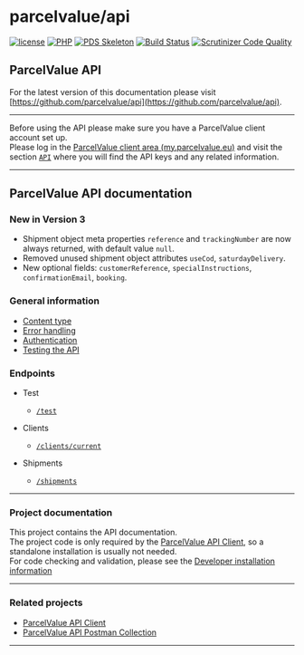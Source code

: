 # parcelvalue/api

[![license](https://img.shields.io/github/license/parcelvalue/api.svg)](https://github.com/parcelvalue/api)
[![PHP](https://img.shields.io/packagist/php-v/parcelvalue/api.svg)](https://www.php.net)
[![PDS Skeleton](https://img.shields.io/badge/pds-skeleton-blue.svg)](https://github.com/php-pds/skeleton)
[![Build Status](https://travis-ci.org/parcelvalue/api.svg)](https://travis-ci.org/parcelvalue/api)
[![Scrutinizer Code Quality](https://scrutinizer-ci.com/g/parcelvalue/api/badges/quality-score.png)](https://scrutinizer-ci.com/g/parcelvalue/api/)

## ParcelValue API

For the latest version of this documentation please visit [https://github.com/parcelvalue/api](https://github.com/parcelvalue/api).

---

Before using the API please make sure you have a ParcelValue client account set up.  
Please log in the [ParcelValue client area (my.parcelvalue.eu)](https://my.parcelvalue.eu) and visit the section [`API`](https://my.parcelvalue.eu/Clients/api) where you will find the API keys and any related information.

---

## ParcelValue API documentation

### New in Version 3

* Shipment object meta properties `reference` and `trackingNumber` are now always returned, with default value `null`.
* Removed unused shipment object attributes `useCod`, `saturdayDelivery`.
* New optional fields: `customerReference`, `specialInstructions`, `confirmationEmail`, `booking`.

### General information

* [Content type](docs/ContentType.md)
* [Error handling](docs/ErrorHandling.md)
* [Authentication](docs/Authentication.md)
* [Testing the API](docs/Testing.md)

### Endpoints

* Test
    * [`/test`](docs/Endpoints/Test.md)

* Clients
    * [`/clients/current`](docs/Endpoints/Clients/Current.md)

* Shipments
    * [`/shipments`](docs/Endpoints/Shipments/Shipments.md)

---

### Project documentation

This project contains the API documentation.  
The project code is only required by the [ParcelValue API Client](https://github.com/parcelvalue/api-client), so a standalone installation is usually not needed.  
For code checking and validation, please see the [Developer installation information](docs/DeveloperInstallation.md)


---

### Related projects

* [ParcelValue API Client](https://github.com/parcelvalue/api-client)
* [ParcelValue API Postman Collection](https://github.com/parcelvalue/postman-collection)

---
